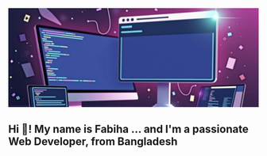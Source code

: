 <div align="center">
 
 
<img src="banner.png" alt="banner" width="100%" style="height: 200px; object-fit: cover;" />
</div>
<h2 align="left">Hi 👋! My name is Fabiha ... and I'm a passionate Web Developer, from Bangladesh</h2>

###


<!--
**fabiha23/fabiha23** is a ✨ _special_ ✨ repository because its `README.md` (this file) appears on your GitHub profile.

Here are some ideas to get you started:

- 🔭 I’m currently working on ...
- 🌱 I’m currently learning ...
- 👯 I’m looking to collaborate on ...
- 🤔 I’m looking for help with ...
- 💬 Ask me about ...
- 📫 How to reach me: ...
- 😄 Pronouns: ...
- ⚡ Fun fact: ...
-->

